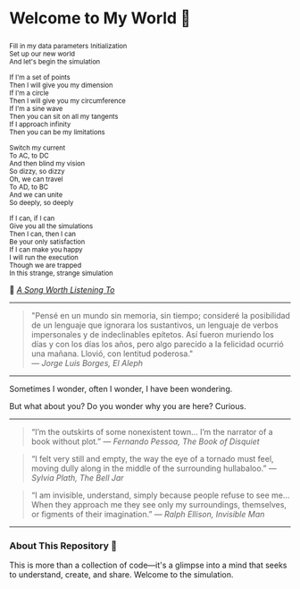# Welcome to My World 🌌

<sub>Fill in my data parameters</sub>
<sub>Initialization</sub>  
<sub>Set up our new world</sub>  
<sub>And let's begin the simulation</sub>  

<sub>If I'm a set of points</sub>  
<sub>Then I will give you my dimension</sub>  
<sub>If I'm a circle</sub>  
<sub>Then I will give you my circumference</sub>  
<sub>If I'm a sine wave</sub>  
<sub>Then you can sit on all my tangents</sub>  
<sub>If I approach infinity</sub>  
<sub>Then you can be my limitations</sub>  

<sub>Switch my current</sub>  
<sub>To AC, to DC</sub>  
<sub>And then blind my vision</sub>  
<sub>So dizzy, so dizzy</sub>  
<sub>Oh, we can travel</sub>  
<sub>To AD, to BC</sub>  
<sub>And we can unite</sub>  
<sub>So deeply, so deeply</sub>  

<sub>If I can, if I can</sub>  
<sub>Give you all the simulations</sub>  
<sub>Then I can, then I can</sub>  
<sub>Be your only satisfaction</sub>  
<sub>If I can make you happy</sub>  
<sub>I will run the execution</sub>  
<sub>Though we are trapped</sub>  
<sub>In this strange, strange simulation</sub>  

🎵 *[A Song Worth Listening To](https://www.youtube.com/watch?v=52pa7rj5zrs)*  

---

> "Pensé en un mundo sin memoria, sin tiempo; consideré la posibilidad de un lenguaje que ignorara los sustantivos, un lenguaje de verbos impersonales y de indeclinables epítetos. Así fueron muriendo los días y con los días los años, pero algo parecido a la felicidad ocurrió una mañana. Llovió, con lentitud poderosa."  
> — *Jorge Luis Borges, El Aleph*

---

Sometimes I wonder, often I wonder, I have been wondering.  

But what about you? Do you wonder why you are here? Curious.  

---

> “I’m the outskirts of some nonexistent town… I’m the narrator of a book without plot.”
> — *Fernando Pessoa, The Book of Disquiet*

> “I felt very still and empty, the way the eye of a tornado must feel, moving dully along in the middle of the surrounding hullabaloo.”
> — *Sylvia Plath, The Bell Jar*

> “I am invisible, understand, simply because people refuse to see me… When they approach me they see only my surroundings, themselves, or figments of their imagination.”
> — *Ralph Ellison, Invisible Man*

---

### About This Repository 🌟  
This is more than a collection of code—it's a glimpse into a mind that seeks to understand, create, and share. Welcome to the simulation.  

